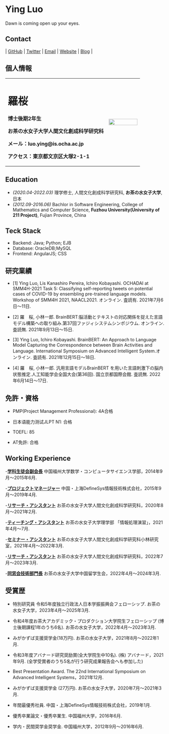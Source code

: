 # Ying Luo

Dawn is coming open up your eyes.
## Contact

| [GitHub](https://github.com/luoying050601) | [Twitter](https://twitter.com/) | [Email](mailto:ying.luo@is.ocha.ac.jp) | [Website]() | [Blog]() | 

## 個人情報

<table border="0">
  <tr>
    <td width="75%">
      <h1>羅桜</h1>
      <p><b>博士後期2年生</b></p>
      <p><b>お茶の水女子大学人間文化創成科学研究科</b></p>
      <p><b>メール：luo.ying@is.ocha.ac.jp</b></p>
      <p><b>アクセス：東京都文京区大塚2-1-1</b></p>
    </td>
    <td width="25%">
      <img src="/ying.jpeg" width="100%">      
    </td>
  </tr>
</table>

## Education

- *(2020.04-2022.03)* 理学修士, 人間文化創成科学研究科, **お茶の水女子大学**, 日本
- *(2012.09-2016.06)* Bachlor in Software Engineering, College of Mathematics and Computer Science, **Fuzhou University(University of 211 Project)**, Fujian Province, China


## Teck Stack

- Backend: Java; Python; EJB
- Database: OracleDB;MySQL
- Frontend: AngularJS; CSS


## 研究業績

- [1] Ying Luo, Lis Kanashiro Pereira, Ichiro Kobayashi. OCHADAI at SMM4H-2021 Task 5: Classifying self-reporting tweets on potential cases of COVID-19 by ensembling pre-trained language models. Workshop of SMM4H 2021, NAACL2021. オンライン. 査読有. 2021年7月6日～11日. 

- [2] 羅　桜, 小林一郎. BrainBERT:脳活動とテキストの対応関係を捉えた言語モデル構築への取り組み.第37回ファジィシステムシンポジウム. オンライン. 査読無. 2021年9月13日～15日.


- [3] Ying Luo, Ichiro Kobayashi. BrainBERT: An Approach to Language Model Capturing the Correspondence between Brain Activities and Language. International Symposium on Advanced Intelligent System.オンライン. 査読有. 2021年12月15日～18日.


- [4] 羅　桜, 小林一郎. 汎用言語モデルBrainBERT を用いた言語刺激下の脳内状態推定.人工知能学会全国大会(第36回). 国立京都国際会館. 査読無. 2022年6月14日～17日. 


## 免許・資格

- PMP(Project Management Professional): 4A合格

- 日本语能力测试JLPT N1: 合格

- TOEFL: 85

- AT免許: 合格


## Working Experience

-**[学科生徒会副会長](https://t9t.io)**
中国福州大学数学・コンピュータサイエンス学部，2014年9月〜2015年6月. 

-**[プロジェクトマネージャー](https://t9t.io)**
中国・上海DefineSys情報技術株式会社，2015年9月〜2019年4月. 

-**[リサーチ・アシスタント](https://t9t.io)**
お茶の水女子大学人間文化創成科学研究科，2020年8月〜2021年2月. 

-**[ティーチング・アシスタント](https://t9t.io)**
お茶の水女子大学理学部 「情報処理演習」，2021年4月〜7月.

-**[セミナー・アシスタント](https://t9t.io)**
お茶の水女子大学人間文化創成科学研究科小林研究室，2021年4月〜2022年3月.

-**[リサーチ・アシスタント](https://t9t.io)**
お茶の水女子大学人間文化創成科学研究科，2022年7月〜2023年3月.

-**[同窓会技術部門長](https://t9t.io)**
お茶の水女子大学中国留学生会，2022年4月〜2024年3月.


##  受賞歴

-  特別研究員 令和5年度独立行政法人日本学振振興会フェローシップ.
お茶の水女子大学，2023年4月〜2025年3月.

-  令和4年度お茶大アカデミック・プロダクション大学院生フェローシップ (博士後期課程1年のうち6名).
お茶の水女子大学，2022年4月〜2023年3月.

-  みがかずば支援奨学金(18万円).
お茶の水女子大学，2021年8月～2022年1月.

-  令和3年度アバナード研究奨励賞(全大学院生中10名). 
(株) アバナード，2021年9月. (全学受賞者のうち5名が行う研究成果報告会へも参加した)

-  Best Presentation Award.
The 22nd International Symposium on Advanced Intelligent Systems，2021年12月. 

-  みがかずば支援奨学金 (27万円).
お茶の水女子大学，2020年7月～2021年3月. 

-  年間最優秀社員.
中国・上海DefineSys情報技術株式会社，2019年1月. 

-  優秀卒業論文・優秀卒業生.
中国福州大学，2016年6月. 

-  学内・民間奨学金奨学金.
中国福州大学，2012年9月～2016年6月. 
